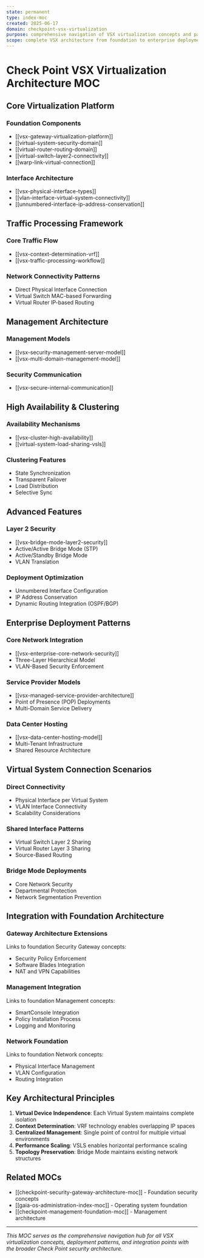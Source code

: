 ```yaml
---
state: permanent
type: index-moc
created: 2025-06-17
domain: checkpoint-vsx-virtualization
purpose: comprehensive navigation of VSX virtualization concepts and patterns
scope: complete VSX architecture from foundation to enterprise deployment
---
```


# Check Point VSX Virtualization Architecture MOC

## Core Virtualization Platform
### Foundation Components
- [[vsx-gateway-virtualization-platform]]
- [[virtual-system-security-domain]]
- [[virtual-router-routing-domain]]
- [[virtual-switch-layer2-connectivity]]
- [[warp-link-virtual-connection]]

### Interface Architecture
- [[vsx-physical-interface-types]]
- [[vlan-interface-virtual-system-connectivity]]
- [[unnumbered-interface-ip-address-conservation]]

## Traffic Processing Framework
### Core Traffic Flow
- [[vsx-context-determination-vrf]]
- [[vsx-traffic-processing-workflow]]

### Network Connectivity Patterns
- Direct Physical Interface Connection
- Virtual Switch MAC-based Forwarding
- Virtual Router IP-based Routing

## Management Architecture
### Management Models
- [[vsx-security-management-server-model]]
- [[vsx-multi-domain-management-model]]

### Security Communication
- [[vsx-secure-internal-communication]]

## High Availability & Clustering
### Availability Mechanisms
- [[vsx-cluster-high-availability]]
- [[virtual-system-load-sharing-vsls]]

### Clustering Features
- State Synchronization
- Transparent Failover
- Load Distribution
- Selective Sync

## Advanced Features
### Layer 2 Security
- [[vsx-bridge-mode-layer2-security]]
- Active/Active Bridge Mode (STP)
- Active/Standby Bridge Mode
- VLAN Translation

### Deployment Optimization
- Unnumbered Interface Configuration
- IP Address Conservation
- Dynamic Routing Integration (OSPF/BGP)

## Enterprise Deployment Patterns
### Core Network Integration
- [[vsx-enterprise-core-network-security]]
- Three-Layer Hierarchical Model
- VLAN-Based Security Enforcement

### Service Provider Models
- [[vsx-managed-service-provider-architecture]]
- Point of Presence (POP) Deployments
- Multi-Domain Service Delivery

### Data Center Hosting
- [[vsx-data-center-hosting-model]]
- Multi-Tenant Infrastructure
- Shared Resource Architecture

## Virtual System Connection Scenarios
### Direct Connectivity
- Physical Interface per Virtual System
- VLAN Interface Connectivity
- Scalability Considerations

### Shared Interface Patterns
- Virtual Switch Layer 2 Sharing
- Virtual Router Layer 3 Sharing
- Source-Based Routing

### Bridge Mode Deployments
- Core Network Security
- Departmental Protection
- Network Segmentation Prevention

## Integration with Foundation Architecture
### Gateway Architecture Extensions
Links to foundation Security Gateway concepts:
- Security Policy Enforcement
- Software Blades Integration
- NAT and VPN Capabilities

### Management Integration
Links to foundation Management concepts:
- SmartConsole Integration
- Policy Installation Process
- Logging and Monitoring

### Network Foundation
Links to foundation Network concepts:
- Physical Interface Management
- VLAN Configuration
- Routing Integration

## Key Architectural Principles
1. **Virtual Device Independence**: Each Virtual System maintains complete isolation
2. **Context Determination**: VRF technology enables overlapping IP spaces
3. **Centralized Management**: Single point of control for multiple virtual environments
4. **Performance Scaling**: VSLS enables horizontal performance scaling
5. **Topology Preservation**: Bridge Mode maintains existing network structures

## Related MOCs
- [[checkpoint-security-gateway-architecture-moc]] - Foundation security concepts
- [[gaia-os-administration-index-moc]] - Operating system foundation
- [[checkpoint-management-foundation-moc]] - Management architecture

---

*This MOC serves as the comprehensive navigation hub for all VSX virtualization concepts, deployment patterns, and integration points with the broader Check Point security architecture.*